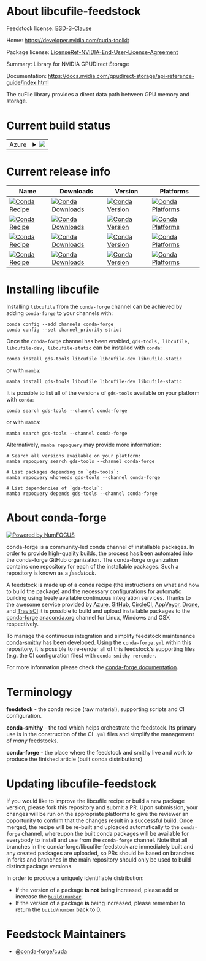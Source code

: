 About libcufile-feedstock
=========================

Feedstock license: [BSD-3-Clause](https://github.com/conda-forge/libcufile-feedstock/blob/main/LICENSE.txt)

Home: https://developer.nvidia.com/cuda-toolkit

Package license: [LicenseRef-NVIDIA-End-User-License-Agreement](https://docs.nvidia.com/cuda/eula/index.html)

Summary: Library for NVIDIA GPUDirect Storage

Documentation: https://docs.nvidia.com/gpudirect-storage/api-reference-guide/index.html

The cuFile library provides a direct data path between GPU memory and storage.


Current build status
====================


<table>
    
  <tr>
    <td>Azure</td>
    <td>
      <details>
        <summary>
          <a href="https://dev.azure.com/conda-forge/feedstock-builds/_build/latest?definitionId=19151&branchName=main">
            <img src="https://dev.azure.com/conda-forge/feedstock-builds/_apis/build/status/libcufile-feedstock?branchName=main">
          </a>
        </summary>
        <table>
          <thead><tr><th>Variant</th><th>Status</th></tr></thead>
          <tbody><tr>
              <td>linux_64</td>
              <td>
                <a href="https://dev.azure.com/conda-forge/feedstock-builds/_build/latest?definitionId=19151&branchName=main">
                  <img src="https://dev.azure.com/conda-forge/feedstock-builds/_apis/build/status/libcufile-feedstock?branchName=main&jobName=linux&configuration=linux%20linux_64_" alt="variant">
                </a>
              </td>
            </tr><tr>
              <td>linux_aarch64</td>
              <td>
                <a href="https://dev.azure.com/conda-forge/feedstock-builds/_build/latest?definitionId=19151&branchName=main">
                  <img src="https://dev.azure.com/conda-forge/feedstock-builds/_apis/build/status/libcufile-feedstock?branchName=main&jobName=linux&configuration=linux%20linux_aarch64_" alt="variant">
                </a>
              </td>
            </tr>
          </tbody>
        </table>
      </details>
    </td>
  </tr>
</table>

Current release info
====================

| Name | Downloads | Version | Platforms |
| --- | --- | --- | --- |
| [![Conda Recipe](https://img.shields.io/badge/recipe-gds--tools-green.svg)](https://anaconda.org/conda-forge/gds-tools) | [![Conda Downloads](https://img.shields.io/conda/dn/conda-forge/gds-tools.svg)](https://anaconda.org/conda-forge/gds-tools) | [![Conda Version](https://img.shields.io/conda/vn/conda-forge/gds-tools.svg)](https://anaconda.org/conda-forge/gds-tools) | [![Conda Platforms](https://img.shields.io/conda/pn/conda-forge/gds-tools.svg)](https://anaconda.org/conda-forge/gds-tools) |
| [![Conda Recipe](https://img.shields.io/badge/recipe-libcufile-green.svg)](https://anaconda.org/conda-forge/libcufile) | [![Conda Downloads](https://img.shields.io/conda/dn/conda-forge/libcufile.svg)](https://anaconda.org/conda-forge/libcufile) | [![Conda Version](https://img.shields.io/conda/vn/conda-forge/libcufile.svg)](https://anaconda.org/conda-forge/libcufile) | [![Conda Platforms](https://img.shields.io/conda/pn/conda-forge/libcufile.svg)](https://anaconda.org/conda-forge/libcufile) |
| [![Conda Recipe](https://img.shields.io/badge/recipe-libcufile--dev-green.svg)](https://anaconda.org/conda-forge/libcufile-dev) | [![Conda Downloads](https://img.shields.io/conda/dn/conda-forge/libcufile-dev.svg)](https://anaconda.org/conda-forge/libcufile-dev) | [![Conda Version](https://img.shields.io/conda/vn/conda-forge/libcufile-dev.svg)](https://anaconda.org/conda-forge/libcufile-dev) | [![Conda Platforms](https://img.shields.io/conda/pn/conda-forge/libcufile-dev.svg)](https://anaconda.org/conda-forge/libcufile-dev) |
| [![Conda Recipe](https://img.shields.io/badge/recipe-libcufile--static-green.svg)](https://anaconda.org/conda-forge/libcufile-static) | [![Conda Downloads](https://img.shields.io/conda/dn/conda-forge/libcufile-static.svg)](https://anaconda.org/conda-forge/libcufile-static) | [![Conda Version](https://img.shields.io/conda/vn/conda-forge/libcufile-static.svg)](https://anaconda.org/conda-forge/libcufile-static) | [![Conda Platforms](https://img.shields.io/conda/pn/conda-forge/libcufile-static.svg)](https://anaconda.org/conda-forge/libcufile-static) |

Installing libcufile
====================

Installing `libcufile` from the `conda-forge` channel can be achieved by adding `conda-forge` to your channels with:

```
conda config --add channels conda-forge
conda config --set channel_priority strict
```

Once the `conda-forge` channel has been enabled, `gds-tools, libcufile, libcufile-dev, libcufile-static` can be installed with `conda`:

```
conda install gds-tools libcufile libcufile-dev libcufile-static
```

or with `mamba`:

```
mamba install gds-tools libcufile libcufile-dev libcufile-static
```

It is possible to list all of the versions of `gds-tools` available on your platform with `conda`:

```
conda search gds-tools --channel conda-forge
```

or with `mamba`:

```
mamba search gds-tools --channel conda-forge
```

Alternatively, `mamba repoquery` may provide more information:

```
# Search all versions available on your platform:
mamba repoquery search gds-tools --channel conda-forge

# List packages depending on `gds-tools`:
mamba repoquery whoneeds gds-tools --channel conda-forge

# List dependencies of `gds-tools`:
mamba repoquery depends gds-tools --channel conda-forge
```


About conda-forge
=================

[![Powered by
NumFOCUS](https://img.shields.io/badge/powered%20by-NumFOCUS-orange.svg?style=flat&colorA=E1523D&colorB=007D8A)](https://numfocus.org)

conda-forge is a community-led conda channel of installable packages.
In order to provide high-quality builds, the process has been automated into the
conda-forge GitHub organization. The conda-forge organization contains one repository
for each of the installable packages. Such a repository is known as a *feedstock*.

A feedstock is made up of a conda recipe (the instructions on what and how to build
the package) and the necessary configurations for automatic building using freely
available continuous integration services. Thanks to the awesome service provided by
[Azure](https://azure.microsoft.com/en-us/services/devops/), [GitHub](https://github.com/),
[CircleCI](https://circleci.com/), [AppVeyor](https://www.appveyor.com/),
[Drone](https://cloud.drone.io/welcome), and [TravisCI](https://travis-ci.com/)
it is possible to build and upload installable packages to the
[conda-forge](https://anaconda.org/conda-forge) [anaconda.org](https://anaconda.org/)
channel for Linux, Windows and OSX respectively.

To manage the continuous integration and simplify feedstock maintenance
[conda-smithy](https://github.com/conda-forge/conda-smithy) has been developed.
Using the ``conda-forge.yml`` within this repository, it is possible to re-render all of
this feedstock's supporting files (e.g. the CI configuration files) with ``conda smithy rerender``.

For more information please check the [conda-forge documentation](https://conda-forge.org/docs/).

Terminology
===========

**feedstock** - the conda recipe (raw material), supporting scripts and CI configuration.

**conda-smithy** - the tool which helps orchestrate the feedstock.
                   Its primary use is in the construction of the CI ``.yml`` files
                   and simplify the management of *many* feedstocks.

**conda-forge** - the place where the feedstock and smithy live and work to
                  produce the finished article (built conda distributions)


Updating libcufile-feedstock
============================

If you would like to improve the libcufile recipe or build a new
package version, please fork this repository and submit a PR. Upon submission,
your changes will be run on the appropriate platforms to give the reviewer an
opportunity to confirm that the changes result in a successful build. Once
merged, the recipe will be re-built and uploaded automatically to the
`conda-forge` channel, whereupon the built conda packages will be available for
everybody to install and use from the `conda-forge` channel.
Note that all branches in the conda-forge/libcufile-feedstock are
immediately built and any created packages are uploaded, so PRs should be based
on branches in forks and branches in the main repository should only be used to
build distinct package versions.

In order to produce a uniquely identifiable distribution:
 * If the version of a package **is not** being increased, please add or increase
   the [``build/number``](https://docs.conda.io/projects/conda-build/en/latest/resources/define-metadata.html#build-number-and-string).
 * If the version of a package **is** being increased, please remember to return
   the [``build/number``](https://docs.conda.io/projects/conda-build/en/latest/resources/define-metadata.html#build-number-and-string)
   back to 0.

Feedstock Maintainers
=====================

* [@conda-forge/cuda](https://github.com/conda-forge/cuda/)


